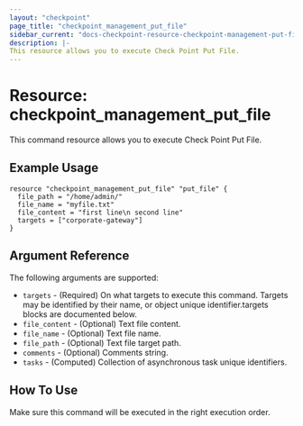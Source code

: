```yaml
---
layout: "checkpoint"
page_title: "checkpoint_management_put_file"
sidebar_current: "docs-checkpoint-resource-checkpoint-management-put-file"
description: |-
This resource allows you to execute Check Point Put File.
---
```


# Resource: checkpoint_management_put_file

This command resource allows you to execute Check Point Put File.

## Example Usage


```hcl
resource "checkpoint_management_put_file" "put_file" {
  file_path = "/home/admin/"
  file_name = "myfile.txt"
  file_content = "first line\n second line"
  targets = ["corporate-gateway"]
}
```

## Argument Reference

The following arguments are supported:

* `targets` - (Required) On what targets to execute this command. Targets may be identified by their name, or object unique identifier.targets blocks are documented below.
* `file_content` - (Optional) Text file content.
* `file_name` - (Optional) Text file name.
* `file_path` - (Optional) Text file target path. 
* `comments` - (Optional) Comments string. 
* `tasks` - (Computed) Collection of asynchronous task unique identifiers.


## How To Use
Make sure this command will be executed in the right execution order.